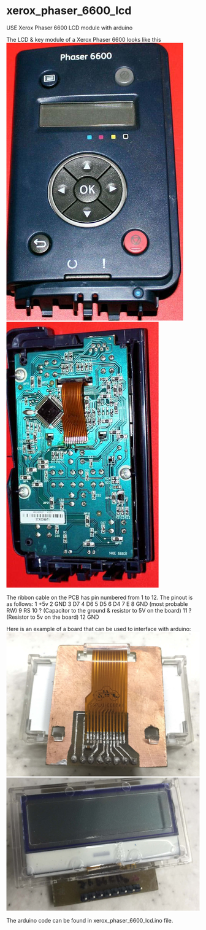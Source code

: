 # xerox_phaser_6600_lcd
USE Xerox Phaser 6600 LCD module with arduino

The LCD & key module of a Xerox Phaser 6600 looks like this
![Screenshot](https://raw.githubusercontent.com/0zoon0/xerox_phaser_6600_lcd/master/images/xerox.jpg)
![Screenshot](https://raw.githubusercontent.com/0zoon0/xerox_phaser_6600_lcd/master/images/xeroxb.jpg)

The ribbon cable on the PCB has pin numbered from 1 to 12. The pinout is as follows:
1 +5v
2 GND
3 D7
4 D6
5 D5
6 D4
7 E
8 GND (most probable RW)
9 RS 
10 ? (Capacitor to the ground & resistor to 5V on the board)
11 ? (Resistor to 5v on the board)
12 GND

Here is an example of a board that can be used to interface with arduino:
![Screenshot](https://raw.githubusercontent.com/0zoon0/xerox_phaser_6600_lcd/master/images/board1.JPG)
![Screenshot](https://raw.githubusercontent.com/0zoon0/xerox_phaser_6600_lcd/master/images/board2.JPG)

The arduino code can be found in xerox_phaser_6600_lcd.ino file.